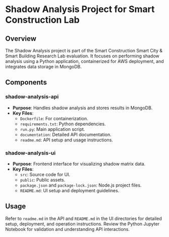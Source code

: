 # Shadow Analysis Project for Smart Construction Lab

## Overview
The Shadow Analysis project is part of the Smart Construction Smart City & Smart Building Research Lab evaluation. It focuses on performing shadow analysis using a Python application, containerized for AWS deployment, and integrates data storage in MongoDB.

## Components

### shadow-analysis-api
- **Purpose**: Handles shadow analysis and stores results in MongoDB.
- **Key Files**:
  - `Dockerfile`: For containerization.
  - `requirements.txt`: Python dependencies.
  - `run.py`: Main application script.
  - `documentation`: Detailed API documentation.
  - `readme.md`: API setup and usage instructions.

### shadow-analysis-ui
- **Purpose**: Frontend interface for visualizing shadow matrix data.
- **Key Files**:
  - `src`: Source code for UI.
  - `public`: Public assets.
  - `package.json` and `package-lock.json`: Node.js project files.
  - `README.md`: UI setup and deployment guidelines.

## Usage
Refer to `readme.md` in the API and `README.md` in the UI directories for detailed setup, deployment, and operation instructions. Review the Python Jupyter Notebook for validation and understanding API interactions.

